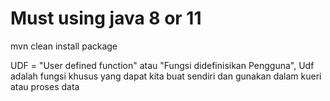 # Must using java 8 or 11

mvn clean install package


UDF = "User defined function" atau "Fungsi didefinisikan Pengguna", Udf adalah fungsi khusus yang dapat kita buat sendiri dan gunakan dalam kueri atau proses data
